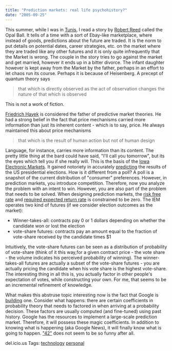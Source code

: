```yaml
---
title: "Prediction markets: real life psychohistory?"
date: "2005-09-25"
---
```


This summer, while I was in [Tunis](http://loxos.blogspot.com/2005/03/personal-tale-in-desert.html), I read a story by [Robert Reed](http://en.wikipedia.org/wiki/Robert_Reed_%28author%29) called the Opal Ball. It tells of a time with a sort of Ebay-like marketplace, where instead of goods, predictions about the future are traded. It is the norm to put details on potential dates, career strategies, etc. on the market where they are traded like any other futures and it is only quite infrequently that the Market is wrong. The couple in the story tries to go against the market and get married, however it ends up in a bitter divorce. The infant daughter however is kept away from the Market by the father, perhaps in an effort to let chaos run its course. Perhaps it is because of Heisenberg. A precept of quantum theory says

> that which is directly observed as the act of observation changes the nature of that which is observed

This is not a work of fiction.

[Friedrich Hayek](http://en.wikipedia.org/wiki/Friedrich_Hayek) is considered the father of predictive market theories. He had a strong belief in the fact that price mechanisms carried more information than just its inherent content - which is to say, price. He always maintained this about price mechanisms

> that which is the result of human action but not of human design

Language, for instance, carries more information than its content. The pretty little thing at the bard could have said, "I'll call you tomorrow", but its the eyes which tell you if she really will. This is the basis of the [Iowa Electronic Markets](http://www.biz.uiowa.edu/iem/). It gained notoriety in accurately [predicting](http://www.salon.com/tech/feature/2004/09/29/market_kerry_two/index_np.html) the results of the US presidential elections. How is it different from a poll? A poll is a snapshot of the current distribution of "consumer" preferences. However, in prediction markets, you introduce competition. Therefore, now you analyze the problem with an intent to win. However, you are also part of the problem that needs to be solved. When designing prediction markets, the [risk free rate](http://www.investopedia.com/terms/r/risk-freerate.asp) and [required expected return rate](http://www.investopedia.com/terms/r/requiredrateofreturn.asp) is constrained to be zero. The IEM operates two kind of futures (if we consider election outcomes as the market):

- Winner-takes-all: contracts pay 0 or 1 dollars depending on whether the candidate won or lost the election
- vote-share futures: contracts pay an amount equal to the fraction of vote-share received by the candidate times $1

Intuitively, the vote-share futures can be seen as a distribution of probability of vote-share (think of it this way,for a given contract price - the vote share - the volume indicates his perceived probability of winning). The winner-takes-all futures are actually a subset of the vote-share futures - you are actually pricing the candidate when his vote share is the highest vote-share. The interesting thing in all this is, you actually factor in other people's expectation of votes, while constructing your own. For me, that seems to be an incremental refinement of knowledge.

What makes this abstruse topic interesting now is the fact that Google is [building](http://googleblog.blogspot.com/2005/09/putting-crowd-wisdom-to-work.html) one. Consider what happens: there are certain coefficients in probability theory that needs to factored in when arriving at a probability decision. These factors are usually computed (and fine-tuned) using past history. Google has the resources to implement a large-scale prediction market. Therefore, it will possess these magic coefficients. In addition to knowing what is happening (aka Google News), it will finally know what is going to happen. ["42"](http://en.wikipedia.org/wiki/The_Answer_to_Life%2C_the_Universe%2C_and_Everything) does not seem to be so funny after all.

del.icio.us Tags: [technology](http://del.icio.us/sss8ue/technology) [personal](http://del.icio.us/sss8ue/personal)
